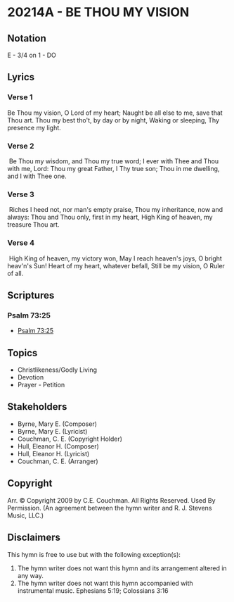 # 20214A - BE THOU MY VISION

## Notation

E - 3/4 on 1 - DO

## Lyrics

### Verse 1

Be Thou my vision, O Lord of my heart; Naught be all else to me, save that Thou art. Thou my best tho't, by day or by night, Waking or sleeping, Thy presence my light.



### Verse 2

 Be Thou my wisdom, and Thou my true word; I ever with Thee and Thou with me, Lord: Thou my great Father,  I Thy true son; Thou in me dwelling, and I with Thee one.

### Verse 3

 Riches I heed not, nor man's empty praise, Thou my inheritance, now and always: Thou and Thou only, first in my heart, High King of heaven, my treasure Thou art.

### Verse 4

 High King of heaven, my victory won, May I reach heaven's joys, O bright heav'n's Sun! Heart of my heart, whatever befall, Still be my vision, O Ruler of all.


## Scriptures

### Psalm 73:25

- [Psalm 73:25](https://www.biblegateway.com/passage/?search=Psalm%2073%3A25)


## Topics

- Christlikeness/Godly Living
- Devotion
- Prayer - Petition

## Stakeholders

- Byrne, Mary E. (Composer)
- Byrne, Mary E. (Lyricist)
- Couchman, C. E. (Copyright Holder)
- Hull, Eleanor H. (Composer)
- Hull, Eleanor H. (Lyricist)
- Couchman, C. E. (Arranger)

## Copyright

Arr. © Copyright 2009 by C.E. Couchman. All Rights Reserved. Used By Permission.
(An agreement between the hymn writer and R. J. Stevens Music, LLC.)

## Disclaimers

This hymn is free to use but with the following exception(s):
1. The hymn writer does not want this hymn and its arrangement altered in any way.
2. The hymn writer does not want this hymn accompanied with instrumental music.
Ephesians 5:19; Colossians 3:16

